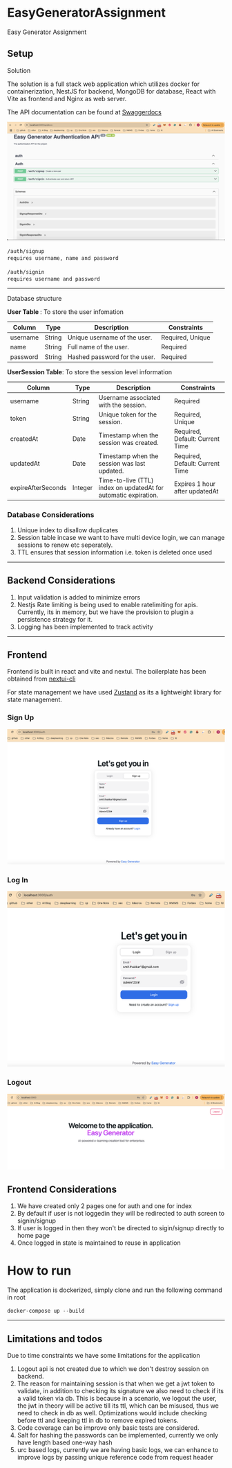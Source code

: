 # EasyGeneratorAssignment
Easy Generator Assignment

## Setup 

Solution

The solution is a full stack web application which utilizes docker for containerization, NestJS for backend, MongoDB for database, React with Vite as frontend and Nginx as web server.

The API documentation can be found at [Swaggerdocs](http://localhost:3001/api/docs)


![API Docs](/docs/images/api-docs.png)

```
/auth/signup
requires username, name and password

/auth/signin
requires username and password

```

---

Database structure

<b>User Table </b>: 
To store the user infomation

| Column |	Type	| Description|	Constraints|
|---|---|---|---|
username	|String	|Unique username of the user.|	Required, Unique
name|	String |	Full name of the user.	|Required
password|	String	|Hashed password for the user.	|Required


<b>UserSession Table</b>: To store the session level information

| Column             | Type    | Description                                                     | Constraints                     |
|--------------------|---------|-----------------------------------------------------------------|---------------------------------|
| username           | String  | Username associated with the session.                           | Required                        |
| token              | String  | Unique token for the session.                                   | Required, Unique                |
| createdAt          | Date    | Timestamp when the session was created.                         | Required, Default: Current Time |
| updatedAt          | Date    | Timestamp when the session was last updated.                    | Required, Default: Current Time |
| expireAfterSeconds | Integer | Time-to-live (TTL) index on updatedAt for automatic expiration. | Expires 1 hour after updatedAt  |


### Database Considerations
1. Unique index to disallow duplicates
2. Session table incase we want to have multi device login, we can manage sessions to renew etc seperately.
3. TTL ensures that session information i.e. token is deleted once used


---

## Backend Considerations
1. Input validation is added to minimize errors
2. Nestjs Rate limiting is being used to enable ratelimiting for apis. Currently, its in memory, but we have the provision to plugin a persistence strategy for it.
3. Logging has been implemented to track activity

---
## Frontend
Frontend is built in react and vite and nextui. The boilerplate has been obtained from [nextui-cli](https://nextui.org/docs/guide/installation)

For state management we have used [Zustand](https://github.com/pmndrs/zustand) as its a lightweight library for state management.

### Sign Up

![Signup](/docs/images/signup.png)

### Log In
![Signin](/docs/images/login.png)


### Logout
![Logout](/docs/images/logout.png)


## Frontend Considerations
1. We have created only 2 pages one for auth and one for index
2. By default if user is not loggedin they will be redirected to auth screen to signin/signup
3. If user is logged in then they won't be directed to sigin/signup directly to home page
4. Once logged in state is maintained to reuse in application

# How to run

The application is dockerized, simply clone and run the following command in root

```
docker-compose up --build
```
---

## Limitations and todos
Due to time constraints we have some limitations for the application
1. Logout api is not created due to which we don't destroy session on backend.
2. The reason for maintaining session is that when we get a jwt token to validate, in addition to checking its signature we also need to check if its a valid token via db. This is because in a scenario, we logout the user, the jwt in theory will be active till its ttl, which can be misused, thus we need to check in db as well. Optimizations would include checking before ttl and keeping ttl in db to remove expired tokens.
3. Code coverage can be improve only basic tests are considered.
4. Salt for hashing the passwords can be implemented, currently we only have length based one-way hash
5. urc based logs, currently we are having basic logs, we can enhance to improve logs by passing unique reference code from request header